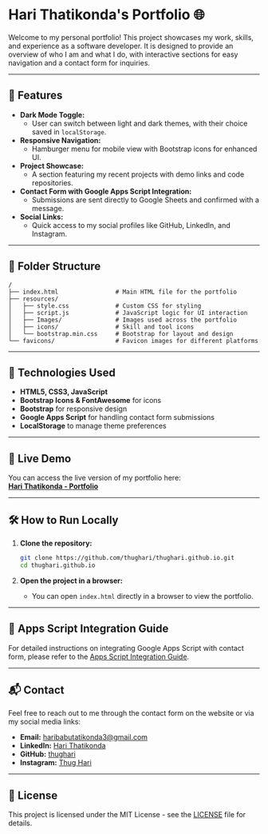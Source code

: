 
# Hari Thatikonda's Portfolio 🌐  

Welcome to my personal portfolio! This project showcases my work, skills, and experience as a software developer. It is designed to provide an overview of who I am and what I do, with interactive sections for easy navigation and a contact form for inquiries.

---

## 🌟 Features

- **Dark Mode Toggle:**  
  - User can switch between light and dark themes, with their choice saved in `localStorage`.  
- **Responsive Navigation:**  
  - Hamburger menu for mobile view with Bootstrap icons for enhanced UI.  
- **Project Showcase:**  
  - A section featuring my recent projects with demo links and code repositories.  
- **Contact Form with Google Apps Script Integration:**  
  - Submissions are sent directly to Google Sheets and confirmed with a message.  
- **Social Links:**  
  - Quick access to my social profiles like GitHub, LinkedIn, and Instagram.

---

## 📂 Folder Structure

```plaintext
/
├── index.html                # Main HTML file for the portfolio
├── resources/
│   ├── style.css             # Custom CSS for styling
│   ├── script.js             # JavaScript logic for UI interaction
│   ├── Images/               # Images used across the portfolio
│   ├── icons/                # Skill and tool icons
│   └── bootstrap.min.css     # Bootstrap for layout and design
└── favicons/                 # Favicon images for different platforms
```

---

## 🚀 Technologies Used

- **HTML5, CSS3, JavaScript**  
- **Bootstrap Icons & FontAwesome** for icons  
- **Bootstrap** for responsive design  
- **Google Apps Script** for handling contact form submissions  
- **LocalStorage** to manage theme preferences  

---


## 🔗 Live Demo

You can access the live version of my portfolio here:  
[**Hari Thatikonda - Portfolio**](https://thughari.github.io)  

---

## 🛠 How to Run Locally

1. **Clone the repository:**

   ```bash
   git clone https://github.com/thughari/thughari.github.io.git
   cd thughari.github.io
   ```

2. **Open the project in a browser:**
   - You can open `index.html` directly in a browser to view the portfolio.

---

## 📄 Apps Script Integration Guide

For detailed instructions on integrating Google Apps Script with contact form, please refer to the [Apps Script Integration Guide](Apps-Script-Integration-Guide.md).

---

## 📬 Contact

Feel free to reach out to me through the contact form on the website or via my social media links:

- **Email:** [haribabutatikonda3@gmail.com](mailto:haribabutatikonda3@gmail.com)  
- **LinkedIn:** [Hari Thatikonda](https://www.linkedin.com/in/hari-thatikonda/)  
- **GitHub:** [thughari](https://github.com/thughari)  
- **Instagram:** [Thug Hari](https://www.instagram.com/thug_hari)  

---

## 📄 License

This project is licensed under the MIT License - see the [LICENSE](LICENSE) file for details.
